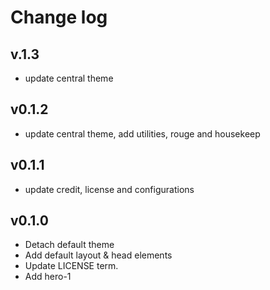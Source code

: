 <!-- central -->

# Change log

## v.1.3
- update central theme

## v0.1.2
- update central theme, add utilities, rouge and housekeep

## v0.1.1
- update credit, license and configurations

## v0.1.0
- Detach default theme
- Add default layout & head elements
- Update LICENSE term.
- Add hero-1
